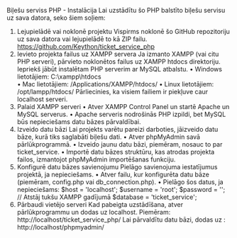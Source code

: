 Biļešu serviss PHP - Instalācija
Lai uzstādītu šo PHP balstīto biļešu servisu uz sava datora, seko šiem soļiem:
1. Lejupielādē vai noklonē projektu
Vispirms noklonē šo GitHub repozitoriju uz sava datora vai lejupielādē to kā ZIP failu. https://github.com/Keython/ticket_service_php
2. Ievieto projekta failus uz XAMPP servera
Ja izmanto XAMPP (vai citu PHP serveri), pārvieto noklonētos failus uz XAMPP htdocs direktoriju. Iepriekš jābūt instalētam PHP serverim ar MySQL atbalstu. 
•	Windows lietotājiem: C:\xampp\htdocs\
•	Mac lietotājiem: /Applications/XAMPP/htdocs/
•	Linux lietotājiem: /opt/lampp/htdocs/
Pārliecinies, ka visiem failiem ir piekļuve caur localhost serveri.
3. Palaid XAMPP serveri
•	Atver XAMPP Control Panel un startē Apache un MySQL serverus.
•	Apache serveris nodrošinās PHP izpildi, bet MySQL būs nepieciešams datu bāzes pārvaldībai.
4. Izveido datu bāzi
Lai projekts varētu pareizi darboties, jāizveido datu bāze, kurā tiks saglabāti biļešu dati.
•	Atver phpMyAdmin savā pārlūkprogrammā.
•	Izveido jaunu datu bāzi, piemēram, nosauc to par ticket_service.
•	Importē datu bāzes struktūru, kas atrodas projekta failos, izmantojot phpMyAdmin importēšanas funkciju.
5. Konfigurē datu bāzes savienojumu
Pielāgo savienojuma iestatījumus projektā, ja nepieciešams.
•	Atver failu, kur konfigurēta datu bāze (piemēram, config.php vai db_connection.php).
•	Pielāgo šos datus, ja nepieciešams:
$host = 'localhost';
$username = 'root';
$password = ''; // Atstāj tukšu XAMPP gadījumā
$database = 'ticket_service';
6. Pārbaudi vietējo serveri
Kad pabeigta uzstādīšana, atver pārlūkprogrammu un dodas uz localhost. Piemēram:
http://localhost/ticket_service_php/
Lai pārvaldītu datu bāzi, dodas uz : http://localhost/phpmyadmin/ 
